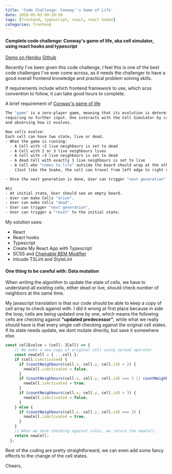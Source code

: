 ```yaml
---
title: 'Code Challenge: Conway''s Game of Life'
date: 2019-05-03 09:20:58
tags: [frontend, typescript, react, react hooks]
categories: frontend
---
```



#### Complete code challenge: Conway's game of life, aka cell simulator, using react hooks and typescript

[Demo on Heroku](https://cell-simulator.herokuapp.com/)
[Github](https://github.com/isaacloft/Cell-Simulator)

Recently I've been given this code challenge, I feel this is one of the best code challenges I've ever come across, as it needs the challenger to have a good overall frontend knowledge and practical problem solving skills. 
<!--more-->

If requirements include which frontend framework to use, which scss convention to follow, it can take good hours to complete.

A brief requirement of [Conway's game of life](https://en.wikipedia.org/wiki/Conway%27s_Game_of_Life)
``` bash
The "game" is a zero-player game, meaning that its evolution is determined by its initial state, 
requiring no further input. One interacts with the Cell Simulator by creating an initial configuration 
and observing how it evolves.

How cells evolve:
Each cell can have two state, live or dead. 
- When the game is running:
  - A Cell with <2 live neighbours is set to dead
  - A Cell with 2 or 3 live neighbours lives
  - A Cell with >3 live neighbours is set to dead
  - A dead Cell with exactly 3 live neighbours is set to live
  - A Cell who "comes to life" outside the board should wrap at the other side of the board.
    (Just like the Snake, the cell can travel from left edge to right edge)

- Once the next generation is done, User can trigger "next generation" again.

ACs
- At initial state, User should see an empty board.
- User can make Cells "alive".
- User can make Cells "dead".
- User can trigger "next generation".
- User can trigger a "reset" to the initial state.

```

My solution uses: 
- React
- React hooks
- Typescript
- Create My React App with Typescript
- SCSS and [Chainable BEM Modifier](https://binarytellsnotales.com/2019/04/15/chainable-bem-modifier/)
- Inlcude TSLint and StyleLint

#### One thing to be careful with: Data mutation
When writing the algorithm to update the state of cells, we have to understand all existing cells,
either dead or live, should check number of neighbors at the same time. 

My javascript translation is that our code should be able to keep a copy of cell array to check against with. I did it wrong at first place because in side the loop, cells are being updated one by one, which means the following cells are checking against <b>"updated predecessor"</b>, while what we really should have is that every single cell checking against the original cell states. If its state needs update, we dont mutate directly, but save it somewhere else.
```javascript
const cellEvolve = (cell: ICell) => {
    // We make a new copy of original cell using spread operator
    const newCell = { ...cell };
    if (cell.isActivated) {
      if (countNeighbours(cell.x, cell.y, cell.id) < 2) {
        newCell.isActivated = false;
      }
      if (countNeighbours(cell.x, cell.y, cell.id) === 2 || countNeighbours(cell.x, cell.y, cell.id) === 3) {
        newCell.isActivated = true;
      }
      if (countNeighbours(cell.x, cell.y, cell.id) > 3) {
        newCell.isActivated = false;
      }
    } else {
      if (countNeighbours(cell.x, cell.y, cell.id) === 3) {
        newCell.isActivated = true;
      }
    }
    // When we done checking against rules, we return the newCell.
    return newCell;
  };

```

Rest of the coding are pretty straightforward, we can even add some fancy effects to the change of the cell states.

Cheers,

